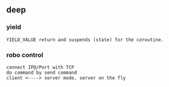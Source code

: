 ## deep
### yield
```
YIELD_VALUE return and suspends (state) for the coroutine.
```
### robo control
```
connect IP@/Port with TCP
do command by send command
client <----> server mode, server on the fly
```
